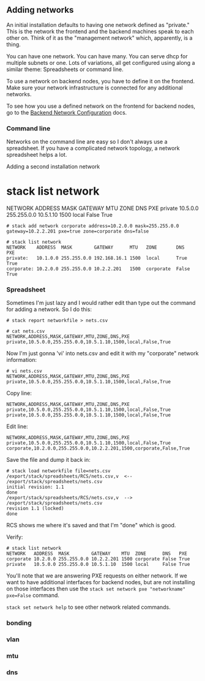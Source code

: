 ## Adding networks

An initial installation defaults to having one network defined as "private." This is the network the frontend and the backend machines speak to each other on. Think of it as the "management network" which, apparently, is a thing.

You can have one network. You can have many. You can serve dhcp for multiple subnets or one. Lots of variations, all get configured using along a similar theme: Spreadsheets or command line.

To use a network on backend nodes, you have to define it on the frontend. Make sure your network infrastructure is connected for any additional networks.

To see how you use a defined network on the frontend for backend nodes, go to the [Backend Network Configuration](Backend-Network-Configuration) docs.


### Command line

Networks on the command line are easy so I don't always use a spreadsheet. If you have a complicated network topology, a network spreadsheet helps a lot.

Adding a second installation network

# stack list network
NETWORK ADDRESS  MASK        GATEWAY   MTU  ZONE  DNS   PXE
private 10.5.0.0 255.255.0.0 10.5.1.10 1500 local False True


```
# stack add network corporate address=10.2.0.0 mask=255.255.0.0 gateway=10.2.2.201 pxe=true zone=corporate dns=false
```

```
# stack list network
NETWORK    ADDRESS  MASK        GATEWAY      MTU   ZONE       DNS   PXE
private:   10.1.0.0 255.255.0.0 192.168.16.1 1500  local      True  True
corporate: 10.2.0.0 255.255.0.0 10.2.2.201   1500  corporate  False True
```

### Spreadsheet

Sometimes I'm just lazy and I would rather edit than type out the command for adding a network. So I do this:

```
# stack report networkfile > nets.csv
```

```
# cat nets.csv
NETWORK,ADDRESS,MASK,GATEWAY,MTU,ZONE,DNS,PXE
private,10.5.0.0,255.255.0.0,10.5.1.10,1500,local,False,True
```

Now I'm just gonna 'vi' into nets.csv and edit it with my "corporate" network information:

```
# vi nets.csv
NETWORK,ADDRESS,MASK,GATEWAY,MTU,ZONE,DNS,PXE
private,10.5.0.0,255.255.0.0,10.5.1.10,1500,local,False,True
```

Copy line:

```
NETWORK,ADDRESS,MASK,GATEWAY,MTU,ZONE,DNS,PXE
private,10.5.0.0,255.255.0.0,10.5.1.10,1500,local,False,True
private,10.5.0.0,255.255.0.0,10.5.1.10,1500,local,False,True
```

Edit line:
```
NETWORK,ADDRESS,MASK,GATEWAY,MTU,ZONE,DNS,PXE
private,10.5.0.0,255.255.0.0,10.5.1.10,1500,local,False,True
corporate,10.2.0.0,255.255.0.0,10.2.2.201,1500,corporate,False,True
```

Save the file and dump it back in:

```
# stack load networkfile file=nets.csv
/export/stack/spreadsheets/RCS/nets.csv,v  <--  /export/stack/spreadsheets/nets.csv
initial revision: 1.1
done
/export/stack/spreadsheets/RCS/nets.csv,v  -->  /export/stack/spreadsheets/nets.csv
revision 1.1 (locked)
done
```

RCS shows me where it's saved and that I'm "done" which is good.

Verify:
```
# stack list network
NETWORK   ADDRESS  MASK        GATEWAY    MTU  ZONE      DNS   PXE
corporate 10.2.0.0 255.255.0.0 10.2.2.201 1500 corporate False True
private   10.5.0.0 255.255.0.0 10.5.1.10  1500 local     False True
```

You'll note that we are answering PXE requests on either network. If we want to have additional interfaces for backend nodes, but are not installing on those interfaces then use the `stack set network pxe "networkname" pxe=False` command.

```stack set network help``` to see other network related commands.

### bonding

### vlan

### mtu

### dns
